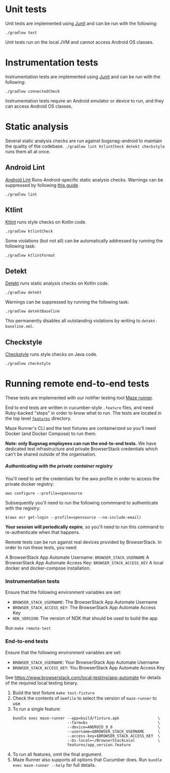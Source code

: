 
# Unit tests

Unit tests are implemented using [Junit](https://developer.android.com/training/testing/unit-testing/local-unit-tests) and can be run with the following:

`./gradlew test`

Unit tests run on the local JVM and cannot access Android OS classes.

# Instrumentation tests

Instrumentation tests are implemented using [Junit](https://developer.android.com/training/testing/unit-testing/instrumented-unit-tests) and can be run with the following:

`./gradlew connectedCheck`

Instrumentation tests require an Android emulator or device to run, and they can access Android OS classes.

# Static analysis

Several static analysis checks are run against bugsnag-android to maintain the quality of the codebase. `./gradlew lint ktlintCheck detekt checkstyle` runs them all at once.

## Android Lint

[Android Lint](https://developer.android.com/studio/write/lint) Runs Android-specific static analysis checks. Warnings can be suppressed by following [this guide](https://developer.android.com/studio/write/lint#config).

```shell
./gradlew lint
```

## Ktlint

[Ktlint](https://github.com/pinterest/ktlint) runs style checks on Kotlin code.

```shell
./gradlew ktlintCheck
```

Some violations (but not all) can be automatically addressed by running the following task:

```shell
./gradlew ktlintFormat
```

## Detekt

[Detekt](https://github.com/detekt/detekt) runs static analysis checks on Kotlin code.

```shell
./gradlew detekt
```

Warnings can be suppressed by running the following task:

```shell
./gradlew detektBaseline
```

This permanently disables all outstanding violations by writing to `detekt-baseline.xml`.

## Checkstyle

[Checkstyle](https://github.com/checkstyle/checkstyle) runs style checks on Java code.

```shell
./gradlew checkstyle
```


# Running remote end-to-end tests

These tests are implemented with our notifier testing tool [Maze runner](https://github.com/bugsnag/maze-runner).

End to end tests are written in cucumber-style `.feature` files, and need Ruby-backed "steps" in order to know what to run. The tests are located in the top level [`features`](/features/) directory.

Maze Runner's CLI and the test fixtures are containerized so you'll need Docker (and Docker Compose) to run them.

__Note: only Bugsnag employees can run the end-to-end tests.__ We have dedicated test infrastructure and private BrowserStack credentials which can't be shared outside of the organisation.

##### Authenticating with the private container registry

You'll need to set the credentials for the aws profile in order to access the private docker registry:

```
aws configure --profile=opensource
```

Subsequently you'll need to run the following commmand to authenticate with the registry:

```
$(aws ecr get-login --profile=opensource --no-include-email)
```

__Your session will periodically expire__, so you'll need to run this command to re-authenticate when that happens.

Remote tests can be run against real devices provided by BrowserStack. In order to run these tests, you need:

A BrowserStack App Automate Username: `BROWSER_STACK_USERNAME`
A BrowserStack App Automate Access Key: `BROWSER_STACK_ACCESS_KEY`
A local docker and docker-compose installation.

### Instrumentation tests

Ensure that the following environment variables are set:

* `BROWSER_STACK_USERNAME`: The BrowserStack App Automate Username
* `BROWSER_STACK_ACCESS_KEY`: The BrowserStack App Automate Access Key
* `NDK_VERSION`: The version of NDK that should be used to build the app

Run `make remote-test`

### End-to-end tests

Ensure that the following environment variables are set:
* `BROWSER_STACK_USERNAME`: Your BrowserStack App Automate Username
* `BROWSER_STACK_ACCESS_KEY`: You BrowserStack App Automate Access Key

See https://www.browserstack.com/local-testing/app-automate for details of the required local testing binary.

1. Build the test fixture `make test-fixture`
1. Check the contents of `Gemfile` to select the version of `maze-runner` to use
1. To run a single feature:
    ```shell script
    bundle exec maze-runner --app=build/fixture.apk                 \
                            --farm=bs                               \
                            --device=ANDROID_9_0                    \
                            --username=$BROWSER_STACK_USERNAME      \
                            --access-key=$BROWSER_STACK_ACCESS_KEY  \
                            --bs-local=~/BrowserStackLocal          \
                            features/app_version.feature
    ```
1. To run all features, omit the final argument.
1. Maze Runner also supports all options that Cucumber does.  Run `bundle exec maze-runner --help` for full details.
